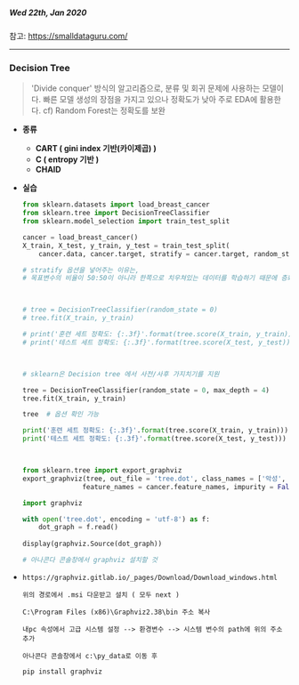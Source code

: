 ##### Wed 22th, Jan 2020

참고: https://smalldataguru.com/

---



### Decision Tree

> 'Divide conquer' 방식의 알고리즘으로, 분류 및 회귀 문제에 사용하는 모델이다. 빠른 모델 생성의 장점을 가지고 있으나 정확도가 낮아 주로 EDA에 활용한다. cf) Random Forest는 정확도를 보완



- **종류**
  - **CART ( gini index 기반(카이제곱) )**
  - **C ( entropy 기반 )**
  - **CHAID**



- **실습**

  ```python
  from sklearn.datasets import load_breast_cancer
  from sklearn.tree import DecisionTreeClassifier
  from sklearn.model_selection import train_test_split
  
  cancer = load_breast_cancer()
  X_train, X_test, y_train, y_test = train_test_split(
      cancer.data, cancer.target, stratify = cancer.target, random_state = 42)
  
  # stratify 옵션을 넣어주는 이유는,
  # 목표변수의 비율이 50:50이 아니라 한쪽으로 치우쳐있는 데이터를 학습하기 때문에 층화추출 샘플링을 진행하기 위함에 있다.
  
  
  
  # tree = DecisionTreeClassifier(random_state = 0)
  # tree.fit(X_train, y_train)
  
  # print('훈련 세트 정확도: {:.3f}'.format(tree.score(X_train, y_train)))
  # print('테스트 세트 정확도: {:.3f}'.format(tree.score(X_test, y_test)))
  
  
  
  # sklearn은 Decision tree 에서 사전/사후 가지치기를 지원
  
  tree = DecisionTreeClassifier(random_state = 0, max_depth = 4)
  tree.fit(X_train, y_train)
  
  tree  # 옵션 확인 가능
  
  print('훈련 세트 정확도: {:.3f}'.format(tree.score(X_train, y_train)))
  print('테스트 세트 정확도: {:.3f}'.format(tree.score(X_test, y_test)))
  
  
  
  from sklearn.tree import export_graphviz
  export_graphviz(tree, out_file = 'tree.dot', class_names = ['악성', '양성'],
                 feature_names = cancer.feature_names, impurity = False, filled = True)
  
  import graphviz
  
  with open('tree.dot', encoding = 'utf-8') as f:
      dot_graph = f.read()
      
  display(graphviz.Source(dot_graph))
  
  # 아나콘다 콘솔창에서 graphviz 설치할 것
  
  ```

- ```
  https://graphviz.gitlab.io/_pages/Download/Download_windows.html
  
  위의 경로에서 .msi 다운받고 설치 ( 모두 next )
  
  C:\Program Files (x86)\Graphviz2.38\bin 주소 복사
  
  내pc 속성에서 고급 시스템 설정 --> 환경변수 --> 시스템 변수의 path에 위의 주소 추가
  
  아나콘다 콘솔창에서 c:\py_data로 이동 후
  
  pip install graphviz
  ```

  





